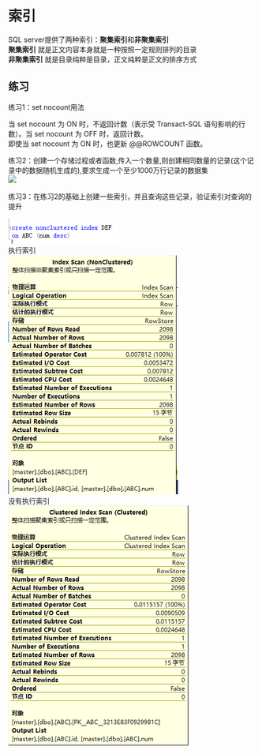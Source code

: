 # 索引
SQL server提供了两种索引：**聚集索引**和**非聚集索引**  
**聚集索引** 就是正文内容本身就是一种按照一定规则排列的目录  
**非聚集索引** 就是目录纯粹是目录，正文纯粹是正文的排序方式  

## 练习

练习1：set nocount用法  

当 set nocount 为 ON 时，不返回计数（表示受 Transact-SQL 语句影响的行数）。当 set nocount 为 OFF 时，返回计数。  
即使当 set nocount 为 ON 时，也更新 @@ROWCOUNT 函数。

练习2：创建一个存储过程或者函数,传入一个数量,则创建相同数量的记录(这个记录中的数据随机生成的),要求生成一个至少1000万行记录的数据集  
![](./img/2021-10-12_1000万.png)  

练习3：在练习2的基础上创建一些索引，并且查询这些记录，验证索引对查询的提升  

![](./img/2021-10-12_作业3.png)  
执行索引  
![](./img/2021-10-12_执行计划.png)  
没有执行索引  
![](./img/2021-10-12_执行计划1.png)  
